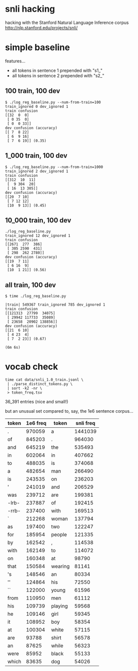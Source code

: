 # snli hacking

hacking with the Stanford Natural Language Inference corpus http://nlp.stanford.edu/projects/snli/

# simple baseline

features...

* all tokens in sentence 1 prepended with "s1_"
* all tokens in sentence 2 prepended with "s2_"

## 100 train, 100 dev

```
$ ./log_reg_baseline.py --num-from-train=100
train_ignored 0 dev_ignored 1
train confusion
[[32  0  0]
 [ 0 35  0]
 [ 0  0 33]]
dev confusion (accuracy)
[[ 7  8 22]
 [ 6  9 16]
 [ 7  6 19]] (0.35)
```

## 1_000 train, 100 dev

```
$ ./log_reg_baseline.py --num-from-train=1000
train_ignored 2 dev_ignored 1
train confusion
[[312  10  11]
 [  9 304  20]
 [ 16  13 305]]
dev confusion (accuracy)
[[20  7 10]
 [ 7 12 12]
 [10  9 13]] (0.45)
```

## 10_000 train, 100 dev

```
./log_reg_baseline.py
train_ignored 12 dev_ignored 1
train confusion
[[2671  277  386]
 [ 305 2590  431]
 [ 298  262 2780]]
dev confusion (accuracy)
[[19  7 11]
 [ 6 16  9]
 [10  1 21]] (0.56)
```

## all train, 100 dev

```
$ time ./log_reg_baseline.py

|train| 549367 train_ignored 785 dev_ignored 1
train confusion
[[121313  27799  34075]
 [ 29942 117733  35089]
 [ 23658  20902 138856]]
dev confusion (accuracy)
[[21  6 10]
 [ 4 23  4]
 [ 7  2 23]] (0.67)

(6m 6s)
```

# vocab check

```
time cat data/snli_1.0_train.jsonl \
 | ./parse_distinct_tokens.py \
 | sort -k2 -nr \
 > token_freq.tsv
```

36_391 entries (nice and small!)

but an unusual set compared to, say, the 1e6 sentence corpus...

token | 1e6 freq | token | snli freq
----- | -------- | ----- | ---------
. | 970059 | a | 1441039
of | 845203 | . | 964030
and | 645219 | the | 535493
in | 602064 | in | 407662
to | 488035 | is | 374068
a | 482654 | man | 266490
is | 243535 | on | 236203
' | 241019 | and | 206529
was | 239712 | are | 199381
-lrb- | 237887 | of | 192415
-rrb- | 237400 | with | 169513
` | 212268 | woman | 137794
as | 197400 | two | 122247
for | 185954 | people | 121335
by | 162542 | , | 114538
with | 162149 | to | 114072
on | 160348 | at | 98790
that | 150584 | wearing | 81141
's | 148546 | an | 80334
'' | 124864 | his | 72550
`` | 122000 | young | 61596
from | 110950 | men | 61112
his | 109739 | playing | 59568
he | 109146 | girl | 59345
it | 108952 | boy | 58354
at | 100304 | white | 57115
are | 93788 | shirt | 56578
an | 87625 | while | 56323
were | 85952 | black | 55133
which | 83635 | dog | 54026
